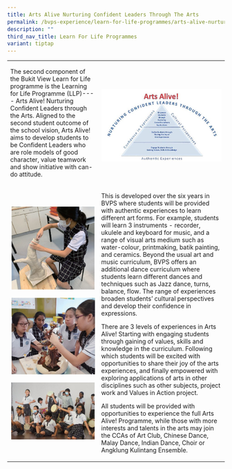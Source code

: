 ```yaml
---
title: Arts Alive Nurturing Confident Leaders Through The Arts
permalink: /bvps-experience/learn-for-life-programmes/arts-alive-nurturing-confident-leaders-through-the-arts/
description: ""
third_nav_title: Learn For Life Programmes
variant: tiptap
---
```

<table style="minWidth: 50px">
<colgroup>
<col>
<col>
</colgroup>
<tbody>
<tr>
<td rowspan="1" colspan="1">
<p>The second component of the Bukit View Learn for Life programme is the
Learning for Life Programme (LLP)---- Arts Alive! Nurturing Confident Leaders
through the Arts. Aligned to the second student outcome of the school vision,
Arts Alive! aims to develop students to be Confident Leaders who are role
models of good character, value teamwork and show initiative with can-do
attitude.</p>
</td>
<td rowspan="1" colspan="1">
<p></p>
<div class="isomer-image-wrapper">
<img style="width: 100%" height="auto" width="100%" alt="" src="/images/BVPS Experience/LEARN FOR LIFE PROGRAMMES/Arts Alive Nurturing Confident/Art_Alive_1.jpg">
</div>
</td>
</tr>
<tr>
<td rowspan="1" colspan="1">
<p></p>
<div class="isomer-image-wrapper">
<img style="width: 100%" height="auto" width="100%" alt="" src="/images/BVPS Experience/LEARN FOR LIFE PROGRAMMES/Arts Alive Nurturing Confident/Art_Alive_2.jpg">
</div>
<p></p>
<p></p>
<div class="isomer-image-wrapper">
<img style="width: 100%" height="auto" width="100%" alt="" src="/images/BVPS Experience/LEARN FOR LIFE PROGRAMMES/Arts Alive Nurturing Confident/Art_Alive_3.jpg">
</div>
<p></p>
<p></p>
<div class="isomer-image-wrapper">
<img style="width: 100%" height="auto" width="100%" alt="" src="/images/BVPS Experience/LEARN FOR LIFE PROGRAMMES/Arts Alive Nurturing Confident/Art_Alive_4.jpg">
</div>
<p></p>
<p></p>
<p></p>
</td>
<td rowspan="1" colspan="1">
<p>This is developed over the six years in BVPS where students will be provided
with authentic experiences to learn different art forms. For example, students
will learn 3 instruments - recorder, ukulele and keyboard for music, and
a range of visual arts medium such as water-colour, printmaking, batik
painting, and ceramics. Beyond the usual art and music curriculum, BVPS
offers an additional dance curriculum where students learn different dances
and techniques such as Jazz dance, turns, balance, flow. The range of experiences
broaden students’ cultural perspectives and develop their confidence in
expressions.</p>
<p>There are 3 levels of experiences in Arts Alive! Starting with engaging
students through gaining of values, skills and knowledge in the curriculum.
Following which students will be excited with opportunities to share their
joy of the arts experiences, and finally empowered with exploring applications
of arts in other disciplines such as other subjects, project work and Values
in Action project.</p>
<p>All students will be provided with opportunities to experience the full
Arts Alive! Programme, while those with more interests and talents in the
arts may join the CCAs of Art Club, Chinese Dance, Malay Dance, Indian
Dance, Choir or Angklung Kulintang Ensemble.</p>
</td>
</tr>
</tbody>
</table>
<p></p>